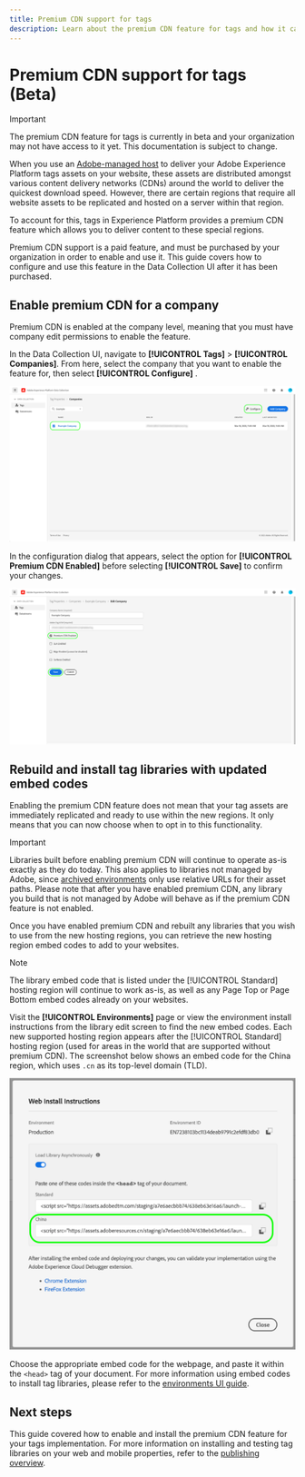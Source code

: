 ```yaml
---
title: Premium CDN support for tags
description: Learn about the premium CDN feature for tags and how it can be used to deliver your content in multiple geographic regions.
---
```

# Premium CDN support for tags (Beta)

>[!IMPORTANT]
>
>The premium CDN feature for tags is currently in beta and your organization may not have access to it yet. This documentation is subject to change.

When you use an [Adobe-managed host](./hosts/managed-by-adobe-host.md) to deliver your Adobe Experience Platform tags assets on your website, these assets are distributed amongst various content delivery networks (CDNs) around the world to deliver the quickest download speed. However, there are certain regions that require all website assets to be replicated and hosted on a server within that region.

To account for this, tags in Experience Platform provides a premium CDN feature which allows you to deliver content to these special regions.

Premium CDN support is a paid feature, and must be purchased by your organization in order to enable and use it. This guide covers how to configure and use this feature in the Data Collection UI after it has been purchased.

## Enable premium CDN for a company

Premium CDN is enabled at the company level, meaning that you must have company edit permissions to enable the feature.

In the Data Collection UI, navigate to **[!UICONTROL Tags]** > **[!UICONTROL Companies]**. From here, select the company that you want to enable the feature for, then select **[!UICONTROL Configure]** .

![Select a company to configure](../../images/ui/publishing/premium-cdn/configure-property.png)

In the configuration dialog that appears, select the option for **[!UICONTROL Premium CDN Enabled]** before selecting **[!UICONTROL Save]** to confirm your changes.

![Enable the premium CDN option](../../images/ui/publishing/premium-cdn/enable-premium-cdn.png)

## Rebuild and install tag libraries with updated embed codes

Enabling the premium CDN feature does not mean that your tag assets are immediately replicated and ready to use within the new regions. It only means that you can now choose when to opt in to this functionality.

>[!IMPORTANT]
>
>Libraries built before enabling premium CDN will continue to operate as-is exactly as they do today. This also applies to libraries not managed by Adobe, since [archived environments](./environments.md#archive) only use relative URLs for their asset paths. Please note that after you have enabled premium CDN, any library you build that is not managed by Adobe will behave as if the premium CDN feature is not enabled.

Once you have enabled premium CDN and rebuilt any libraries that you wish to use from the new hosting regions, you can retrieve the new hosting region embed codes to add to your websites. 

>[!NOTE]
>
>The library embed code that is listed under the [!UICONTROL Standard] hosting region will continue to work as-is, as well as any Page Top or Page Bottom embed codes already on your websites.

Visit the **[!UICONTROL Environments]** page  or view the environment install instructions from the library edit screen to find the new embed codes. Each new supported hosting region appears after the [!UICONTROL Standard] hosting region (used for areas in the world that are supported without premium CDN). The screenshot below shows an embed code for the China region, which uses `.cn` as its top-level domain (TLD).

![Embed code for the China region](../../images/ui/publishing/premium-cdn/embed-codes.png)

Choose the appropriate embed code for the webpage, and paste it within the `<head>` tag of your document. For more information using embed codes to install tag libraries, please refer to the [environments UI guide](./environments.md#installation).

## Next steps

This guide covered how to enable and install the premium CDN feature for your tags implementation. For more information on installing and testing tag libraries on your web and mobile properties, refer to the [publishing overview](./overview.md).
